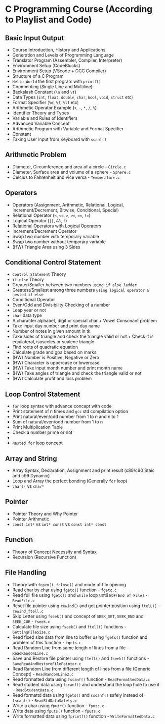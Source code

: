 # C Programming Course (According to Playlist and Code)

## Basic Input Output
- Course Introduction, History and Applications
- Generation and Levels of Programming Language
- Translator Program (Assembler, Compiler, Interpreter)
- Environment Setup (CodeBlocks)
- Environment Setup (VScode + GCC Compiler)
- Structure of a C Program
- `Hello World` the first program with `printf()`
- Commenting (Single Line and Multiline)
- Backslash Constant (`\n` and `\t`)
- Data Types (`int`, `float`, `double`, `char`, `bool`, `void`, `struct` etc)
- Format Specifier (`%d`, `%f`, `%lf` etc)
- Arithmetic Operator Example (`+`, `-`, `*`, `/`, `%`)
- Identifier Theory and Types
- Variable and Rules of Identifiers
- Advanced Variable Concept
- Arithmetic Program with Variable and Format Specifier
- Constant
- Taking User Input from Keyboard with `scanf()`

## Arithmetic Problem
- Diameter, Circumference and area of a circle - `Circle.c`
- Diameter, Surface area and volume of a sphere - `Sphere.c`
- Celcius to Fahrenheit and vice versa - `Temperature.c`

## Operators
- Operators (Assignment, Arithmetic, Relational, Logical, Increment/Decrement, Bitwise, Conditional, Special)
- Relational Operator (`<`, `<=`, `>`, `>=`, `==`, `!=`)
- Logical Operator (`||`, `&&`, `!`)
- Relational Operators with Logical Operators
- Increment/Decrement Operator
- Swap two number with temporary variable
- Swap two number without temporary variable
- (HW) Triangle Area using 3 Sides

## Conditional Control Statement
- `Control Statement` Theory
- `if else` Theory
- Greater/Smaller between two numbers `using if else ladder`
- Greatest/Smallest among three numbers `using logical operator & nested if else`
- Conditional Operator
- Even/Odd and Divisibility Checking of a number
- Leap year or not
- `char` data type
- A character alphabet, digit or special char + Vowel Consonant problem 
- Take input day number and print day name
- Number of notes in given amount in tk
- Take sides of triangle and check the triangle valid or not + Check it is equilateral, isosceles or scalene triangle.
- Find roots of quadratic equation 
- Calculate grade and gpa based on marks
- (HW) Number is Positive, Negative or Zero
- (HW) Character is uppercase or lowercase
- (HW) Take  input month number and print month name
- (HW) Take angles of triangle and check the triangle valid or not
- (HW) Calculate profit and loss problem


## Loop Control Statement
- `for` loop syntax with advance concept with code
- Print statement of n times and `gcc` std compilation option
- Print natural/even/odd number from 1 to n and n to 1
- Sum of natural/even/odd number from 1 to n
- Print Multiplication Table
- Check a number prime or not 
-  
- `Nested for` loop concept

## Array and String
- Array Syntax, Declaration, Assignment and print result (c89/c90 Staic and c99 Dynamic)
- Loop and Array the perfect bonding (Generally `for` loop)
- `char[]` vs `char*`

## Pointer
- Pointer Theory and Why Pointer
- Pointer Arithmetic 
- `const int*` vs `int* const` vs `const int* const`

## Function
- Theory of Concept Necessity and Syntax
- Recursion (Recursive Function)

## File Handling
- Theory with `fopen()`, `fclose()` and mode of file opening
- Read char by char using `fgetc()` function - `fgetc.c`
- Read full file using `fgetc()` and `while` loop until `EOF(End of File)` - `ReadFile.c`
- Reset file pointer using `rewind()` and get pointer position using `ftelL()` - `rewind_ftell.c`
- Skip Letter using `fseek()` and concept of `SEEK_SET`, `SEEK_END` and `SEEK_CUR` - `fseek.c`
- Calculate file size using `fseek()` and `ftell()` functions - `GettingFileSize.c`
- Read fixed size data from line to buffer using `fgets()` function and problem of this function - `fgets.c`
- Read Random Line from same length of lines from a file - `ReadRandomLine.c`
- Save and Restore file pointer using `ftell()` and `fseek()` functions - `SaveReadAndRestoreFilePointer.c`
- Read Random Line from different length of lines from a file (Generic Concept) - `ReadRandomLine2.c`
- Read formatted data using `fscanf()` function - `ReadFormattedData.c`
- Read student data using `fscanf()` and understand the loop hole to use it - `ReadStudentData.c`
- Read formattd data using `fgets()` and `sscanf()` safely instead of `fscanf()` - `ReadStdDataSafely.c`
- Write a char using `fputc()` function - `fputc.c`
- Write data using `fputs()` function - `fputs.c`
- Write formatted data using `fprintf()` function - `WriteFormattedData.c`